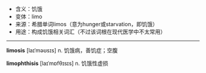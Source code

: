 - <span class="definition">含义：饥饿</span>
- <span class="definition">变体：limo</span>
- <span class="definition">来源：希腊单词limos（意为hunger或starvation，即饥饿）</span>
- <span class="definition">用途：构成饥饿相关词汇（不过该词根在现代医学中不太常用）</span>


---


<span class="vocabulary">**limosis**</span> [laɪˈməʊsɪs] n. 饥饿病，善饥症；空腹

<span class="vocabulary">**limophthisis**</span> [laɪˈmɒfθɪsɪs] n. 饥饿性虚损
